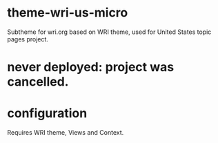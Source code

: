 # theme-wri-us-micro
Subtheme for wri.org based on WRI theme, used for United States topic pages project.

# never deployed: project was cancelled.

# configuration
Requires WRI theme, Views and Context. 
